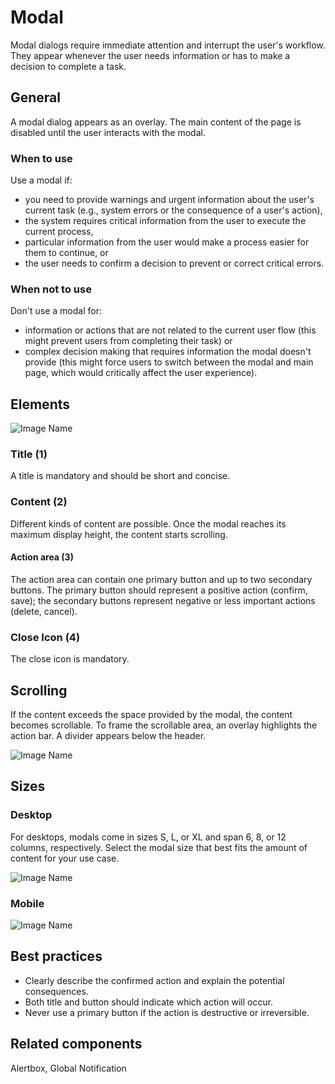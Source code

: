 # Modal

Modal dialogs require immediate attention and interrupt the user's workflow. They appear whenever the user needs information or has to make a decision to complete a task.

## General

A modal dialog appears as an overlay. The main content of the page is disabled until the user interacts with the modal.

### When to use

Use a modal if:

*	you need to provide warnings and urgent information about the user's current task (e.g., system errors or the consequence of a user's action),
*	the system requires critical information from the user to execute the current process,
*	particular information from the user would make a process easier for them to continue, or
*	the user needs to confirm a decision to prevent or correct critical errors.

### When not to use

Don't use a modal for:

*	information or actions that are not related to the current user flow (this might prevent users from completing their task) or
*	complex decision making that requires information the modal doesn't provide (this might force users to switch between the modal and main page, which would critically affect the user experience).


## Elements

![Image Name](assets/3_components/modal/Modal_Basic.png)

### Title (1)

A title is mandatory and should be short and concise.

### Content (2)

Different kinds of content are possible. Once the modal reaches its maximum display height, the content starts scrolling.

#### Action area (3)

The action area can contain one primary button and up to two secondary buttons. The primary button should represent a positive action (confirm, save); the secondary buttons represent negative or less important actions (delete, cancel).

### Close Icon (4)

The close icon is mandatory.

## Scrolling

If the content exceeds the space provided by the modal, the content becomes scrollable.
To frame the scrollable area, an overlay highlights the action bar. A divider appears below the header.

![Image Name](assets/3_components/modal/Modal_Scrolling.png)

## Sizes

### Desktop

For desktops, modals come in sizes S, L, or XL and span 6, 8, or 12 columns, respectively. Select the modal size that best fits the amount of content for your use case.

![Image Name](assets/3_components/modal/image-20200812212714272.png)

### Mobile

![Image Name](assets/3_components/modal/image-20200812212714272.png)

## Best practices

*	Clearly describe the confirmed action and explain the potential consequences.
*	Both title and button should indicate which action will occur.
*	Never use a primary button if the action is destructive or irreversible.



## Related components

Alertbox, Global Notification
